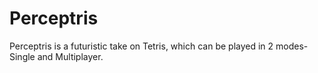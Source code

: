 # Perceptris
Perceptris is a futuristic take on Tetris, which can be played in 2 modes- Single and Multiplayer.
